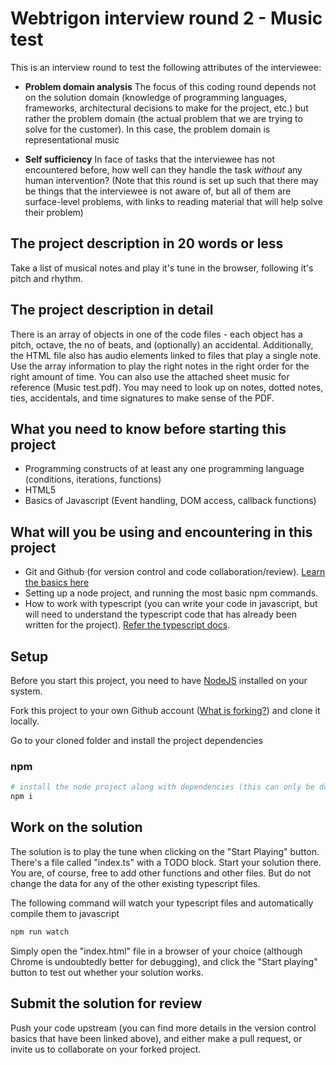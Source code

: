 # Webtrigon interview round 2 - Music test

This is an interview round to test the following attributes of the interviewee:

* **Problem domain analysis** The focus of this coding round depends not on the solution domain (knowledge of programming languages, frameworks, architectural decisions to make for the project, etc.) but rather the problem domain (the actual problem that we are trying to solve for the customer). In this case, the problem domain is representational music

* **Self sufficiency** In face of tasks that the interviewee has not encountered before, how well can they handle the task _without_ any human intervention? (Note that this round is set up such that there may be things that the interviewee is not aware of, but all of them are surface-level problems, with links to reading material that will help solve their problem)

## The project description in 20 words or less
Take a list of musical notes and play it's tune in the browser, following it's pitch and rhythm.

## The project description in detail
There is an array of objects in one of the code files - each object has a pitch, octave, the no of beats, and (optionally) an accidental. Additionally, the HTML file also has audio elements linked to files that play a single note. Use the array information to play the right notes in the right order for the right amount of time. You can also use the attached sheet music for reference (Music test.pdf). You may need to look up on notes, dotted notes, ties, accidentals, and time signatures to make sense of the PDF.

## What you need to know before starting this project

* Programming constructs of at least any one programming language (conditions, iterations, functions)
* HTML5
* Basics of Javascript (Event handling, DOM access, callback functions)

## What will you be using and encountering in this project

* Git and Github (for version control and code collaboration/review). [Learn the basics here](https://www.atlassian.com/git/tutorials/what-is-version-control)
* Setting up a node project, and running the most basic npm commands.
* How to work with typescript (you can write your code in javascript, but will need to understand the typescript code that has already been written for the project). [Refer the typescript docs](https://www.typescriptlang.org/docs/home.html).

## Setup
Before you start this project, you need to have [NodeJS](https://nodejs.org/en/download/) installed on your system.

Fork this project to your own Github account ([What is forking?](https://guides.github.com/activities/forking/)) and clone it locally.

Go to your cloned folder and install the project dependencies

### npm

```bash
# install the node project along with dependencies (this can only be done after installing NodeJS)
npm i
```

## Work on the solution
The solution is to play the tune when clicking on the "Start Playing" button. There's a file called "index.ts" with a TODO block. Start your solution there. You are, of course, free to add other functions and other files. But do not change the data for any of the other existing typescript files.

The following command will watch your typescript files and automatically compile them to javascript
```bash
npm run watch
```

Simply open the "index.html" file in a browser of your choice (although Chrome is undoubtedly better for debugging), and click the "Start playing" button to test out whether your solution works.

## Submit the solution for review
Push your code upstream (you can find more details in the version control basics that have been linked above), and either make a pull request, or invite us to collaborate on your forked project.
